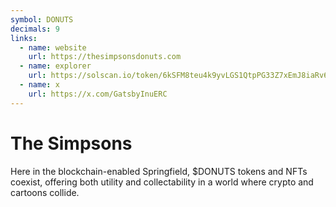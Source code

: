 ```yaml
---
symbol: DONUTS
decimals: 9
links:
  - name: website
    url: https://thesimpsonsdonuts.com
  - name: explorer
    url: https://solscan.io/token/6kSFM8teu4k9yvLGS1QtpPG33Z7xEmJ8iaRv6dEijc89
  - name: x
    url: https://x.com/GatsbyInuERC
---
```


# The Simpsons

Here in the blockchain-enabled Springfield, $DONUTS tokens and NFTs coexist, offering both utility and collectability in a world where crypto and cartoons collide.

